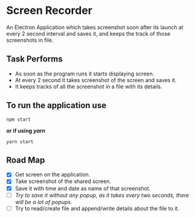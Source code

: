 # Screen Recorder
An Electron Application which takes screenshot soon after its launch at every 2 second interval and saves it, and keeps the track of those screenshots in file.

## Task Performs
- As soon as the program runs it starts displaying screen.
- At every 2 second it takes screenshot of the screen and saves it.
- It keeps tracks of all the screenshot in a file with its details.

## To run the application use 
```
npm start
```
**or if using _yarn_**
```
yarn start
```
## Road Map
- [X] Get screen on the application.
- [X] Take screenshot of the shared screen.
- [X] Save it with time and date as name of that screenshot.
- [ ] *Try to save it without any popup, as it takes every two seconds, there will be a lot of popups.*
- [ ] Try to read/create file and append/write details about the file to it.